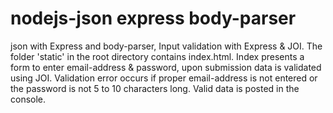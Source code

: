 # nodejs-json express body-parser
json with Express and body-parser, Input validation with Express & JOI.
The folder 'static' in the root directory contains index.html.
Index presents a form to enter email-address & password, upon submission data is validated using JOI.
Validation error occurs if proper email-address is not entered or the password is not 5 to 10 characters long. Valid data is posted in the console.
